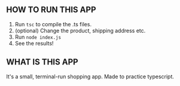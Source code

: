 ## HOW TO RUN THIS APP

1. Run `tsc` to compile the .ts files.
2. (optional) Change the product, shipping address etc.
3. Run `node index.js`
4. See the results!

## WHAT IS THIS APP

It's a small, terminal-run shopping app. Made to practice typescript.
